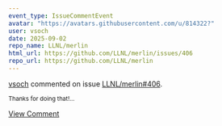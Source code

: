 ```yaml
---
event_type: IssueCommentEvent
avatar: "https://avatars.githubusercontent.com/u/814322?"
user: vsoch
date: 2025-09-02
repo_name: LLNL/merlin
html_url: https://github.com/LLNL/merlin/issues/406
repo_url: https://github.com/LLNL/merlin
---
```


<a href='https://github.com/vsoch' target='_blank'>vsoch</a> commented on issue <a href='https://github.com/LLNL/merlin/issues/406' target='_blank'>LLNL/merlin#406</a>.

<small>Thanks for doing that!...</small>

<a href='https://github.com/LLNL/merlin/issues/406' target='_blank'>View Comment</a>